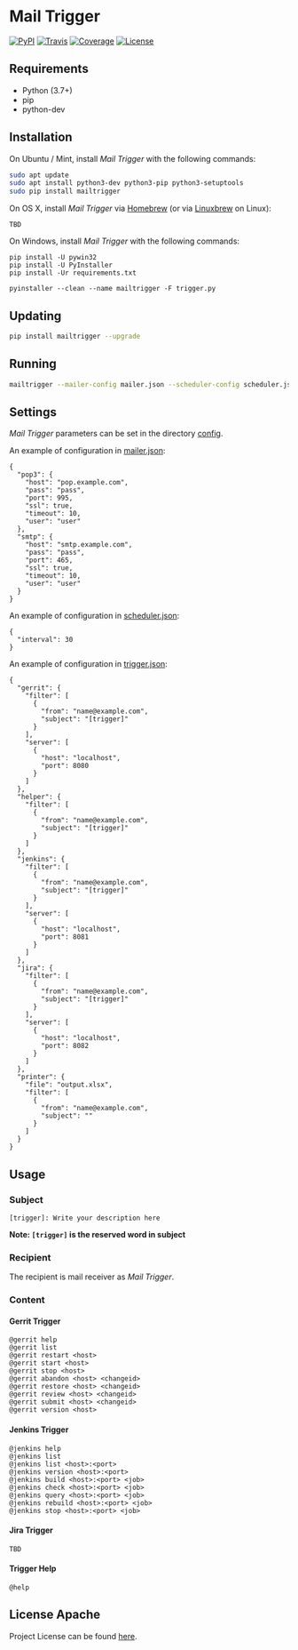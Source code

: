 # Mail Trigger

[![PyPI](https://img.shields.io/pypi/v/mailtrigger.svg?color=brightgreen)](https://pypi.org/project/mailtrigger/)
[![Travis](https://travis-ci.com/craftslab/mailtrigger.svg?branch=master)](https://travis-ci.com/craftslab/mailtrigger)
[![Coverage](https://coveralls.io/repos/github/craftslab/mailtrigger/badge.svg?branch=master)](https://coveralls.io/github/craftslab/mailtrigger?branch=master)
[![License](https://img.shields.io/github/license/craftslab/mailtrigger.svg?color=brightgreen)](https://github.com/craftslab/mailtrigger/blob/master/LICENSE)



## Requirements

- Python (3.7+)
- pip
- python-dev



## Installation

On Ubuntu / Mint, install *Mail Trigger* with the following commands:

```bash
sudo apt update
sudo apt install python3-dev python3-pip python3-setuptools
sudo pip install mailtrigger
```

On OS X, install *Mail Trigger* via [Homebrew](https://brew.sh/) (or via [Linuxbrew](https://linuxbrew.sh/) on Linux):

```
TBD
```

On Windows, install *Mail Trigger* with the following commands:

```
pip install -U pywin32
pip install -U PyInstaller
pip install -Ur requirements.txt

pyinstaller --clean --name mailtrigger -F trigger.py
```



## Updating

```bash
pip install mailtrigger --upgrade
```



## Running

```bash
mailtrigger --mailer-config mailer.json --scheduler-config scheduler.json --trigger-config trigger.json
```



## Settings

*Mail Trigger* parameters can be set in the directory [config](https://github.com/craftslab/mailtrigger/blob/master/mailtrigger/config).

An example of configuration in [mailer.json](https://github.com/craftslab/mailtrigger/blob/master/mailtrigger/config/mailer.json):

```
{
  "pop3": {
    "host": "pop.example.com",
    "pass": "pass",
    "port": 995,
    "ssl": true,
    "timeout": 10,
    "user": "user"
  },
  "smtp": {
    "host": "smtp.example.com",
    "pass": "pass",
    "port": 465,
    "ssl": true,
    "timeout": 10,
    "user": "user"
  }
}
```

An example of configuration in [scheduler.json](https://github.com/craftslab/mailtrigger/blob/master/mailtrigger/config/scheduler.json):

```
{
  "interval": 30
}
```

An example of configuration in [trigger.json](https://github.com/craftslab/mailtrigger/blob/master/mailtrigger/config/trigger.json):

```
{
  "gerrit": {
    "filter": [
      {
        "from": "name@example.com",
        "subject": "[trigger]"
      }
    ],
    "server": [
      {
        "host": "localhost",
        "port": 8080
      }
    ]
  },
  "helper": {
    "filter": [
      {
        "from": "name@example.com",
        "subject": "[trigger]"
      }
    ]
  },
  "jenkins": {
    "filter": [
      {
        "from": "name@example.com",
        "subject": "[trigger]"
      }
    ],
    "server": [
      {
        "host": "localhost",
        "port": 8081
      }
    ]
  },
  "jira": {
    "filter": [
      {
        "from": "name@example.com",
        "subject": "[trigger]"
      }
    ],
    "server": [
      {
        "host": "localhost",
        "port": 8082
      }
    ]
  },
  "printer": {
    "file": "output.xlsx",
    "filter": [
      {
        "from": "name@example.com",
        "subject": ""
      }
    ]
  }
}
```



## Usage

### Subject

```
[trigger]: Write your description here
```

**Note: `[trigger]` is the reserved word in subject**



### Recipient

The recipient is mail receiver as *Mail Trigger*.



### Content

#### Gerrit Trigger

```
@gerrit help
@gerrit list
@gerrit restart <host>
@gerrit start <host>
@gerrit stop <host>
@gerrit abandon <host> <changeid>
@gerrit restore <host> <changeid>
@gerrit review <host> <changeid>
@gerrit submit <host> <changeid>
@gerrit version <host>
```



#### Jenkins Trigger

```
@jenkins help
@jenkins list
@jenkins list <host>:<port>
@jenkins version <host>:<port>
@jenkins build <host>:<port> <job>
@jenkins check <host>:<port> <job>
@jenkins query <host>:<port> <job>
@jenkins rebuild <host>:<port> <job>
@jenkins stop <host>:<port> <job>
```



#### Jira Trigger

```
TBD
```



#### Trigger Help

```
@help
```



## License Apache

Project License can be found [here](https://github.com/craftslab/mailtrigger/blob/master/LICENSE).
